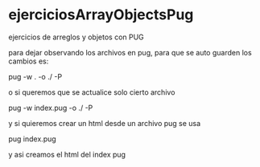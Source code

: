 # ejerciciosArrayObjectsPug
ejercicios de arreglos y objetos con PUG


para dejar observando los archivos en pug, para que se auto guarden los cambios es:

pug -w . -o ./ -P

o si queremos que se actualice solo cierto archivo

pug -w index.pug -o ./ -P

y si quieremos crear un html desde un archivo pug se usa

pug index.pug

y asi creamos el html del index pug
